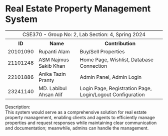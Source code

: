 # Real Estate Property Management System

<table>
    <tr>
        <td colspan="3" align="center">CSE370 - Group No: 2, Lab Section: 4, Spring 2024</td>
    </tr>
    <tr>
        <th>ID</th>
        <th>Name</th>
        <th>Contribution</th>
    </tr>
    <tr>
        <td>20101090</td>
        <td>Rupanti Alam</td>
        <td>Buy/Sell Properties</td>
    </tr>
    <tr>
        <td>21101248</td>
        <td>ASM Najmus Sakib Khan</td>
        <td>Home Page, Wishlist, Database Connection</td>
    </tr>
    <tr>
        <td>22101886</td>
        <td>Anika Tazin Pranty</td>
        <td>Admin Panel, Admin Login</td>
    </tr>
    <tr>
        <td>23241140</td>
        <td>MD. Labibul Ahsan Alif</td>
        <td>Login Page, Registration Page, Login/Logout Configuration</td>
    </tr>
</table>

Description:<br>
This system would serve as a comprehensive solution for real estate property management, enabling clients and agents to efficiently manage properties and request responses while maintaining clear communication and documentation; meanwhile, admins can handle the management.
